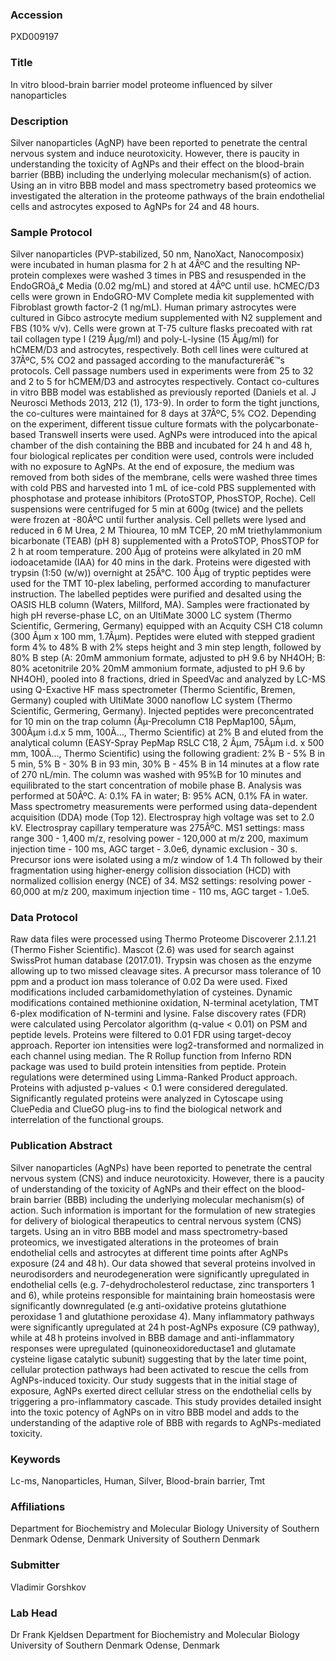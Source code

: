 ### Accession
PXD009197

### Title
In vitro blood-brain barrier model proteome influenced by silver nanoparticles

### Description
Silver nanoparticles (AgNP) have been reported to penetrate the central nervous system and induce neurotoxicity. However, there is paucity in understanding the toxicity of AgNPs and their effect on the blood-brain barrier (BBB) including the underlying molecular mechanism(s) of action. Using an in vitro BBB model and mass spectrometry based proteomics we investigated the alteration in the proteome pathways of the brain endothelial cells and astrocytes exposed to AgNPs for 24 and 48 hours.

### Sample Protocol
Silver nanoparticles (PVP-stabilized, 50 nm, NanoXact, Nanocomposix) were incubated in human plasma for 2 h at 4ÂºC and the resulting NP-protein complexes were washed 3 times in PBS and resuspended in the EndoGROâ„¢ Media (0.02 mg/mL) and stored at 4ÂºC until use.  hCMEC/D3 cells were grown in EndoGRO-MV Complete media kit supplemented with Fibroblast growth factor-2 (1 ng/mL). Human primary astrocytes were cultured in Gibco astrocyte medium supplemented with N2 supplement and FBS (10% v/v). Cells were grown at T-75 culture flasks precoated  with rat tail collagen type I (219 Âµg/ml) and poly-L-lysine (15 Âµg/ml) for hCMEM/D3 and astrocytes, respectively. Both cell lines were cultured at 37ÂºC, 5% CO2 and passaged according to the manufacturerâ€™s protocols. Cell passage numbers used in experiments were from 25 to 32 and 2 to 5 for hCMEM/D3 and astrocytes respectively. Contact co-cultures in vitro BBB model was established as previously reported (Daniels et al. J Neurosci Methods 2013, 212 (1), 173-9). In order to form the tight junctions, the co-cultures were maintained for 8 days at 37ÂºC, 5% CO2. Depending on the experiment, different tissue culture formats with the polycarbonate-based Transwell inserts were used.   AgNPs were introduced into the apical chamber of the dish containing the BBB and incubated for 24 h and 48 h, four biological replicates per condition were used, controls were included with no exposure to AgNPs. At the end of exposure, the medium was removed from both sides of the membrane, cells were washed three times with cold PBS and harvested into 1 mL of ice-cold PBS supplemented with phosphotase and protease inhibitors (ProtoSTOP, PhosSTOP, Roche). Cell suspensions were centrifuged for 5 min at 600g (twice) and the pellets were frozen at -80ÂºC until further analysis.   Cell pellets were lysed and reduced in 6 M Urea, 2 M Thiourea, 10 mM TCEP, 20 mM triethylammonium bicarbonate (TEAB) (pH 8) supplemented with a ProtoSTOP,  PhosSTOP  for 2 h at room temperature. 200 Âµg of proteins were alkylated in 20 mM iodoacetamide (IAA) for 40 mins in the dark. Proteins were digested with trypsin (1:50 (w/w)) overnight at 25Â°C. 100 Âµg of tryptic peptides were used for the TMT 10-plex labeling, performed according to manufacturer instruction. The labelled peptides were purified and desalted using the OASIS HLB column (Waters, Millford, MA).  Samples were fractionated by high pH reverse-phase LC, on an UltiMate 3000 LC system (Thermo Scientific, Germering, Germany) equipped with an Acquity CSH C18 column (300 Âµm x 100 mm, 1.7Âµm). Peptides were eluted with stepped gradient form 4% to 48% B with 2% steps height and 3 min step length, followed by 80% B step (A: 20mM ammonium formate, adjusted to pH 9.6 by NH4OH; B: 80% acetonitrile 20% 20mM ammonium formate, adjusted to pH 9.6 by NH4OH), pooled into 8 fractions, dried in SpeedVac and analyzed by LC-MS using Q-Exactive HF mass spectrometer (Thermo Scientific, Bremen, Germany) coupled with UltiMate 3000 nanoflow LC system (Thermo Scientific, Germering, Germany). Injected peptides were preconcentrated for 10 min on the trap column (Âµ-Precolumn C18 PepMap100, 5Âµm, 300Âµm i.d.x 5 mm, 100Ã…, Thermo Scientific) at 2% B and eluted from the analytical column (EASY-Spray PepMap RSLC C18, 2 Âµm, 75Âµm i.d. x 500 mm, 100Ã…, Thermo Scientific) using the following gradient:  2% B - 5% B in 5 min,  5% B - 30% B in 93 min, 30% B - 45% B in 14 minutes at a flow rate of 270 nL/min. The column was washed with 95%B for 10 minutes and equilibrated to the start concentration of mobile phase B. Analysis was performed at 50ÂºC. A: 0.1% FA in water; B: 95% ACN, 0.1% FA in water. Mass spectrometry measurements were performed using data-dependent acquisition (DDA) mode (Top 12). Electrospray high voltage was set to 2.0 kV. Electrospray capillary temperature was 275ÂºC. MS1 settings: mass range 300 - 1,400 m/z, resolving power - 120,000 at m/z 200, maximum injection time - 100 ms, AGC target - 3.0e6, dynamic exclusion - 30 s. Precursor ions were isolated using a m/z window of 1.4 Th followed by their fragmentation using higher-energy collision dissociation (HCD) with normalized collision energy (NCE) of 34. MS2 settings: resolving power - 60,000 at m/z 200, maximum injection time - 110 ms, AGC target - 1.0e5.

### Data Protocol
Raw data files were processed using Thermo Proteome Discoverer 2.1.1.21 (Thermo Fisher Scientific). Mascot (2.6) was used for search against SwissProt human database (2017.01). Trypsin was chosen as the enzyme allowing up to two missed cleavage sites. A precursor mass tolerance of 10 ppm and a product ion mass tolerance of 0.02 Da were used. Fixed modifications included carbamidomethylation of cysteines. Dynamic modifications contained methionine oxidation, N-terminal acetylation, TMT 6-plex modification of N-termini and lysine. False discovery rates (FDR) were calculated using Percolator algorithm (q-value < 0.01) on PSM and peptide levels. Proteins were filtered to 0.01 FDR using target-decoy approach. Reporter ion intensities were log2-transformed and normalized in each channel using median. The R Rollup function from Inferno RDN package was used to build protein intensities from peptide. Protein regulations were determined using Limma-Ranked Product approach. Proteins with adjusted p-values < 0.1 were considered deregulated. Significantly regulated proteins were analyzed in Cytoscape using CluePedia and ClueGO plug-ins to find the biological network and interrelation of the functional groups.

### Publication Abstract
Silver nanoparticles (AgNPs) have been reported to penetrate the central nervous system (CNS) and induce neurotoxicity. However, there is a paucity of understanding of the toxicity of AgNPs and their effect on the blood-brain barrier (BBB) including the underlying molecular mechanism(s) of action. Such information is important for the formulation of new strategies for delivery of biological therapeutics to central nervous system (CNS) targets. Using an in vitro BBB model and mass spectrometry-based proteomics, we investigated alterations in the proteomes of brain endothelial cells and astrocytes at different time points after AgNPs exposure (24 and 48&#x2009;h). Our data showed that several proteins involved in neurodisorders and neurodegeneration were significantly upregulated in endothelial cells (e.g. 7-dehydrocholesterol reductase, zinc transporters 1 and 6), while proteins responsible for maintaining brain homeostasis were significantly downregulated (e.g anti-oxidative proteins glutathione peroxidase 1 and glutathione peroxidase 4). Many inflammatory pathways were significantly upregulated at 24&#x2009;h post-AgNPs exposure (C9 pathway), while at 48&#x2009;h proteins involved in BBB damage and anti-inflammatory responses were upregulated (quinoneoxidoreductase1 and glutamate cysteine ligase catalytic subunit) suggesting that by the later time point, cellular protection pathways had been activated to rescue the cells from AgNPs-induced toxicity. Our study suggests that in the initial stage of exposure, AgNPs exerted direct cellular stress on the endothelial cells by triggering a pro-inflammatory cascade. This study provides detailed insight into the toxic potency of AgNPs on in vitro BBB model and adds to the understanding of the adaptive role of BBB with regards to AgNPs-mediated toxicity.

### Keywords
Lc-ms, Nanoparticles, Human, Silver, Blood-brain barrier, Tmt

### Affiliations
Department for Biochemistry and Molecular Biology University of Southern Denmark Odense, Denmark
University of Southern Denmark

### Submitter
Vladimir Gorshkov

### Lab Head
Dr Frank Kjeldsen
Department for Biochemistry and Molecular Biology University of Southern Denmark Odense, Denmark



